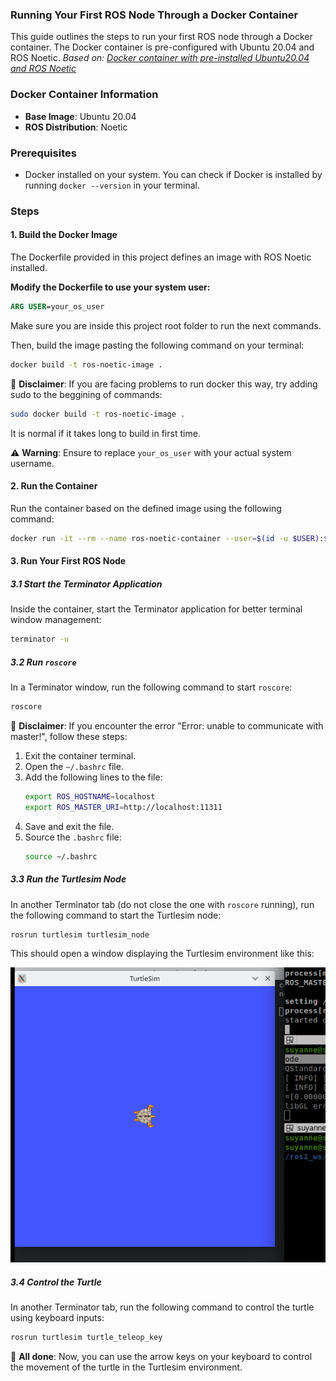 
### Running Your First ROS Node Through a Docker Container
This guide outlines the steps to run your first ROS node through a Docker container. The Docker container is pre-configured with Ubuntu 20.04 and ROS Noetic.
*Based on: [Docker container with pre-installed Ubuntu20.04 and ROS Noetic](https://medium.com/@sepideh.92sh/how-docker-revolutionizes-application-development-a-comprehensive-guide-for-beginners-fc2d3e53eb31)*

### Docker Container Information
- **Base Image**: Ubuntu 20.04
- **ROS Distribution**: Noetic

### Prerequisites
- Docker installed on your system. You can check if Docker is installed by running `docker --version` in your terminal.

### Steps

#### 1. Build the Docker Image

The Dockerfile provided in this project defines an image with ROS Noetic installed.

**Modify the Dockerfile to use your system user:**

```Dockerfile
ARG USER=your_os_user
```

Make sure you are inside this project root folder to run the next commands.

Then, build the image pasting the following command on your terminal:
```bash
docker build -t ros-noetic-image .
```
🛑 **Disclaimer**: If you are facing problems to run docker this way, try adding sudo to the beggining of commands:

```bash
sudo docker build -t ros-noetic-image .
```
It is normal if it takes long to build in first time.

⚠️ **Warning**: Ensure to replace `your_os_user` with your actual system username.

#### 2. Run the Container

Run the container based on the defined image using the following command:

```bash
docker run -it --rm --name ros-noetic-container --user=$(id -u $USER):$(id -g $USER) --env="DISPLAY" --volume="/etc/group:/etc/group:ro" --volume="/etc/passwd:/etc/passwd:ro" --volume="/etc/shadow:/etc/shadow:ro" --volume="/etc/sudoers.d:/etc/sudoers.d:ro" --net host -v /home:/home -v ~/Volumes:/home/usr/ ros-noetic-image
```

#### 3. Run Your First ROS Node

##### 3.1 Start the Terminator Application
Inside the container, start the Terminator application for better terminal window management:

```bash
terminator -u
```

##### 3.2 Run `roscore`
In a Terminator window, run the following command to start `roscore`:

```bash
roscore
```

🛑 **Disclaimer**: If you encounter the error "Error: unable to communicate with master!", follow these steps:
1. Exit the container terminal.
2. Open the `~/.bashrc` file.
3. Add the following lines to the file:
   ```bash
   export ROS_HOSTNAME=localhost
   export ROS_MASTER_URI=http://localhost:11311
   ```
4. Save and exit the file.
5. Source the `.bashrc` file:
   ```bash
   source ~/.bashrc
   ```

##### 3.3 Run the Turtlesim Node
In another Terminator tab (do not close the one with `roscore` running), run the following command to start the Turtlesim node:

```bash
rosrun turtlesim turtlesim_node
```

This should open a window displaying the Turtlesim environment like this:

![Turtlesim window](./turtlesimWindow.png)

##### 3.4 Control the Turtle
In another Terminator tab, run the following command to control the turtle using keyboard inputs:

```bash
rosrun turtlesim turtle_teleop_key
```

🎉 **All done**: Now, you can use the arrow keys on your keyboard to control the movement of the turtle in the Turtlesim environment.
